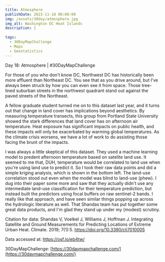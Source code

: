 ```yaml
---
title: Atmosphere
publishDate: 2023-11-18 00:00:00
img: /assets/30day/atmosphere.jpg
img_alt: Washington DC Heat Islands
description: |
  
tags:
  - 30DayMapChallenge
  - Maps
  - Geostatistics
---
```


Day 18: Atmosphere | #30DayMapChallenge

For those of you who don't know DC, Northwest DC has historically been more affluent than Northeast DC.  You see that as you drive around, but I've always been struck by how you can even see it from space.  Those tree-lined suburban streets in the northwest quadrant stand out against the paved streets of the Northeast.  

A fellow graduate student turned me on to this dataset last year, and it turns out that change in land cover has implications beyond aesthetics.  By measuring temperature transects, this group from Portland State University showed the stark differences that land cover has on afternoon air temperature.  Heat exposure has significant impacts on public health, and these impacts will only be exacerbated by warming global temperatures.  As the climate crisis worsens, we have a lot of work to do assisting those facing the brunt of the impacts.

I was always a little skeptical of this dataset.  They used a machine learning model to predent afternoon temperature based on satelite land use.  It seemed to me that, DUH, temperature would be correlated to land use when you're using land use to predict it.  So I took their raw data points and did a simple kriging analysis, which is shown in the bottom left.  The land-use correlation stood out even when the model was blind to land-use (phew).  I dug into their paper some more and saw that they actually didn't use any intermediate land-use classification for their temperature prediction, but instead built the predictors using focal buffers on raw sentinel-2 bands.  I really like that approach, and have seen similar things popping up across the hydrologic literature as well.  That Shandas team has put together some great data products, and I'm glad they stand up under my (modest) scrutiny.

Citation for data:
Shandas V, Voelkel J, Williams J, Hoffman J. Integrating Satellite and Ground Measurements for Predicting Locations of Extreme Urban Heat. Climate. 2019; 7(1):5. https://doi.org/10.3390/cli7010005

Data accessed at:  https://osf.io/eb4tw/


30DayMapChallenge:  [https://30daymapchallenge.com/](https://30daymapchallenge.com/)
